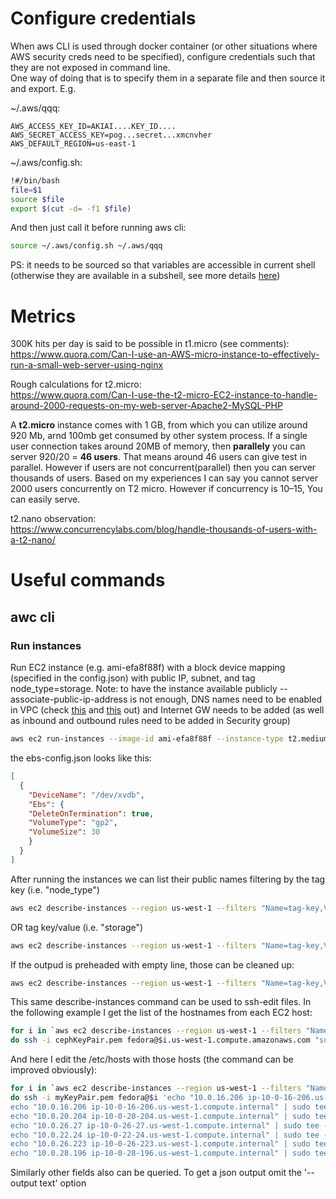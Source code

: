 
# Configure credentials
When aws CLI is used through docker container (or other situations where AWS security creds need to be specified), configure credentials such that they are not exposed in command line.  
One way of doing that is to specify them in a separate file and then source it and export. E.g.  

~/.aws/qqq:
```
AWS_ACCESS_KEY_ID=AKIAI....KEY_ID....
AWS_SECRET_ACCESS_KEY=pog...secret...xmcnvher
AWS_DEFAULT_REGION=us-east-1
```
~/.aws/config.sh:
```sh
!#/bin/bash
file=$1
source $file
export $(cut -d= -f1 $file)
```
And then just call it before running aws cli:  
```sh
source ~/.aws/config.sh ~/.aws/qqq
```
PS: it needs to be sourced so that variables are accessible in current shell (otherwise they are available in a subshell, see more details [here](https://stackoverflow.com/questions/10781824/export-not-working-in-my-shell-script))

# Metrics
300K hits per day is said to be possible in t1.micro (see comments):  
https://www.quora.com/Can-I-use-an-AWS-micro-instance-to-effectively-run-a-small-web-server-using-nginx

Rough calculations for t2.micro:  
https://www.quora.com/Can-I-use-the-t2-micro-EC2-instance-to-handle-around-2000-requests-on-my-web-server-Apache2-MySQL-PHP

A **t2.micro** instance comes with 1 GB, from which you can utilize around 920 Mb, arnd 100mb get consumed by other system process. 
If a single user connection takes around 20MB of memory, 
then **parallely** you can server 920/20 = **46 users**. That means around 46 users can give test in parallel. 
However if users are not concurrent(parallel) then you can server thousands of users. 
Based on my experiences I can say you cannot server 2000 users concurrently on T2 micro. However if concurrency is 10–15, You can easily serve.


t2.nano observation:  
https://www.concurrencylabs.com/blog/handle-thousands-of-users-with-a-t2-nano/

# Useful commands
## awc cli
### Run instances
Run EC2 instance (e.g. ami-efa8f88f) with a block device mapping (specified in the config.json) with public IP, subnet, and tag node_type=storage.
Note: to have the instance available publicly --associate-public-ip-address is not enough, DNS names need to be enabled in VPC (check [this](https://forums.aws.amazon.com/thread.jspa?threadID=316395) and [this](https://www.edureka.co/community/12614/ec2-instance-has-no-public-dns) out) and Internet GW needs to be added (as well as inbound and outbound rules need to be added in Security group)
```sh
aws ec2 run-instances --image-id ami-efa8f88f --instance-type t2.medium --block-device-mappings file://$(pwd)/../ebs-config.json --key-name myKeyPair --associate-public-ip-address --region us-west-1 --subnet-id subnet-0b9d48bbca2dc7aa7 --tag-specifications 'ResourceType=instance,Tags=[{Key=node_type,Value=storage}]'
```
the ebs-config.json looks like this:
```json
[
  {
    "DeviceName": "/dev/xvdb",
    "Ebs": {
    "DeleteOnTermination": true,
    "VolumeType": "gp2",
    "VolumeSize": 30
    }
  }
]
```
After running the instances we can list their public names filtering by the tag key (i.e. "node_type")
```sh
aws ec2 describe-instances --region us-west-1 --filters "Name=tag-key,Values=node_type" --query 'Reservations[*].Instances[*].PublicDnsName' --output text
```
OR tag key/value (i.e. "storage")
```sh
aws ec2 describe-instances --region us-west-1 --filters "Name=tag-key,Values=node_type" --filters "Name=tag-value,Values=monitor" --query 'Reservations[*].Instances[*].PublicDnsName' --output text
```
If the outpud is preheaded with empty line, those can be cleaned up:
```sh
aws ec2 describe-instances --region us-west-1 --filters "Name=tag-key,Values=node_type" --filters "Name=tag-value,Values=monitor" --query 'Reservations[*].Instances[*].PublicDnsName' --output text| sed '/^$/d'
```
This same describe-instances command can be used to ssh-edit files. In the following example I get the list of the hostnames from each EC2 host:
```sh
for i in `aws ec2 describe-instances --region us-west-1 --filters "Name=tag-key,Values=node_type" --query 'Reservations[*].Instances[*].PublicDnsName' --output text`; \ 
do ssh -i cephKeyPair.pem fedora@$i.us-west-1.compute.amazonaws.com "sudo hostname"; done
```
And here I edit the /etc/hosts with those hosts (the command can be improved obviously):
```sh
for i in `aws ec2 describe-instances --region us-west-1 --filters "Name=tag-key,Values=node_type" --query 'Reservations[*].Instances[*].PublicDnsName' --output text`; \
do ssh -i myKeyPair.pem fedora@$i 'echo "10.0.16.206 ip-10-0-16-206.us-west-1.compute.internal" | sudo tee -a /etc/hosts; \
echo "10.0.16.206 ip-10-0-16-206.us-west-1.compute.internal" | sudo tee -a /etc/hosts; \
echo "10.0.20.204 ip-10-0-20-204.us-west-1.compute.internal" | sudo tee -a /etc/hosts; \
echo "10.0.26.27 ip-10-0-26-27.us-west-1.compute.internal" | sudo tee -a /etc/hosts; \
echo "10.0.22.24 ip-10-0-22-24.us-west-1.compute.internal" | sudo tee -a /etc/hosts; \
echo "10.0.26.223 ip-10-0-26-223.us-west-1.compute.internal" | sudo tee -a /etc/hosts; \
echo "10.0.28.196 ip-10-0-28-196.us-west-1.compute.internal" | sudo tee -a /etc/hosts'; done
```

Similarly other fields also can be queried. To get a json output omit the '--output text' option 

